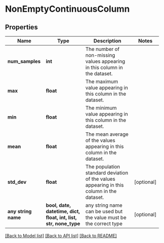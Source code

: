 # NonEmptyContinuousColumn


## Properties
Name | Type | Description | Notes
------------ | ------------- | ------------- | -------------
**num_samples** | **int** | The number of non-missing values appearing in this column in the dataset. | 
**max** | **float** | The maximum value appearing in this column in the dataset. | 
**min** | **float** | The minimum value appearing in this column in the dataset. | 
**mean** | **float** | The mean average of the values appearing in this column in the dataset. | 
**std_dev** | **float** | The population standard deviation of the values appearing in this column in the dataset. | [optional] 
**any string name** | **bool, date, datetime, dict, float, int, list, str, none_type** | any string name can be used but the value must be the correct type | [optional]

[[Back to Model list]](../README.md#documentation-for-models) [[Back to API list]](../README.md#documentation-for-api-endpoints) [[Back to README]](../README.md)


